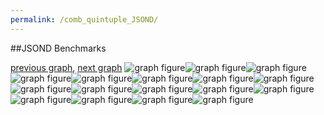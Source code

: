 ```yaml
---
permalink: /comb_quintuple_JSOND/
---
```


##JSOND Benchmarks

[previous graph](../comb_quintuple_H/), [next graph](../comb_quintuple_K/)
![graph figure](./images/quintuple/JSOND/JSOND-AVL_box.png)![graph figure](./images/quintuple/JSOND/JSOND-A_box.png)![graph figure](./images/quintuple/JSOND/JSOND-CYPHERD_box.png)![graph figure](./images/quintuple/JSOND/JSOND-EGG_box.png)![graph figure](./images/quintuple/JSOND/JSOND-FACE_box.png)![graph figure](./images/quintuple/JSOND/JSOND-FLOYD_box.png)![graph figure](./images/quintuple/JSOND/JSOND-F_box.png)![graph figure](./images/quintuple/JSOND/JSOND-H_box.png)![graph figure](./images/quintuple/JSOND/JSOND-JSOND_box.png)![graph figure](./images/quintuple/JSOND/JSOND-K_box.png)![graph figure](./images/quintuple/JSOND/JSOND-O_box.png)![graph figure](./images/quintuple/JSOND/JSOND-PDFD_box.png)![graph figure](./images/quintuple/JSOND/JSOND-RB_box.png)![graph figure](./images/quintuple/JSOND/JSOND-ROD_box.png)![graph figure](./images/quintuple/JSOND/JSOND-SMATRIX_box.png)![graph figure](./images/quintuple/JSOND/JSOND-SORTD_box.png)![graph figure](./images/quintuple/JSOND/JSOND-ZB_box.png)